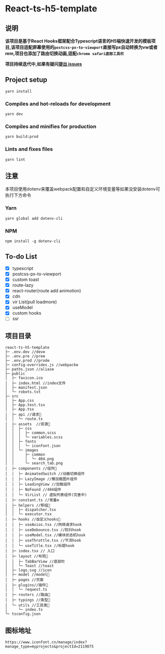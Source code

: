 <!--
 * @Descripttion: ReadMe
 * @version: 
 * @Author: 小白
 * @Date: 2020-10-04 10:43:52
 * @LastEditors: 小白
 * @LastEditTime: 2020-12-21 16:35:21
-->
# React-ts-h5-template
## 说明

**该项目是基于React Hooks框架配合Typescript语言的H5端快速开发的模板项目,该项目适配屏幕使用的`postcss-px-to-viewport`直接写px自动转换为vw或者rem,项目也添加了路由切换动画,适配`chrome safari底部工具栏`**

**项目持续迭代中,如果有疑问[提出 issues](https://github.com/q1104133609/react-ts-h5-template/issues/new)**
## Project setup
```
yarn install
```

### Compiles and hot-reloads for development
```
yarn dev
```

### Compiles and minifies for production
```
yarn build:prod
```

### Lints and fixes files
```
yarn lint
```

## 注意

本项目使用dotenv来覆盖webpack配置和自定义环境变量等如果没安装dotenv可执行下方命令

### Yarn
```
yarn global add dotenv-cli
```


### NPM
```
npm install -g dotenv-cli
```

## To-do List
- [x] typescript
- [x] postcss-px-to-viewport
- [x] custom toast
- [x] route-lazy
- [x] react-router(route add animotion)
- [x] cdn
- [x] vir List(pull  loadmore)
- [x] useModel
- [x] custom hooks
- [ ] ssr

## 项目目录
```
react-ts-h5-template
├─ .env.dev //dev⚙
├─ .env.pre //pre⚙
├─ .env.prod //prod⚙
├─ config-overrides.js //webpack⚙
├─ paths.json //alias⚙
├─ public
│  ├─ favicon.ico
│  ├─ index.html //index文件
│  ├─ manifest.json
│  └─ robots.txt
├─ src
│  ├─ App.css
│  ├─ App.test.tsx
│  ├─ App.tsx 
│  ├─ api //请求📃
│  │  └─ route.ts
│  ├─ assets  //资源📃
│  │  ├─ css
│  │  │  ├─ common.scss
│  │  │  └─ variables.scss
│  │  ├─ fonts
│  │  │  └─ iconfont.json
│  │  └─ images
│  │     ├─ common
│  │     │  └─ 404.png
│  │     └─ search_tab.png
│  ├─ components //组件📃
│  │  ├─ AnimatedSwitch //动画切换组件
│  │  ├─ LazyImage //懒加载图片组件
│  │  ├─ LoadingView //加载组件
│  │  ├─ NoFound //404组件
│  │  └─ VirList // 虚拟列表组件(完善中)
│  ├─ constant.ts //常量⚙
│  ├─ helpers //帮组📃
│  │  ├─ dispatcher.tsx
│  │  └─ executor.tsx
│  ├─ hooks //自定义hooks📃
│  │  ├─ useAxios.tsx //网络请求hook
│  │  ├─ useDebounce.tsx //防抖hook
│  │  ├─ useModel.tsx //模块状态机hook
│  │  ├─ useThrottle.tsx //节流hook
│  │  └─ useTitle.tsx //标题hook
│  ├─ index.tsx // 入口
│  ├─ layout //布局📃
│  │  ├─ TabBarView //底部栏
│  │  └─ Toast //toast
│  ├─ logo.svg //icon
│  ├─ model //model📃
│  ├─ pages //页面
│  ├─ plugins//插件📃
│  │  └─ request.ts
│  ├─ routers //路由📃
│  ├─ typings //类型📃
│  └─ utils //工具类📃
│     └─ index.ts
└─ tsconfig.json

```

## 图标地址
```
https://www.iconfont.cn/manage/index?manage_type=myprojects&projectId=2119875
```
